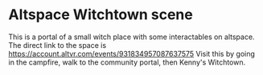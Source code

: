 # Altspace Witchtown scene

This is a portal of a small witch place with some interactables on altspace.
The direct link to the space is https://account.altvr.com/events/931834957087637575
Visit this by going in the campfire, walk to the community portal, then Kenny's Witchtown.
